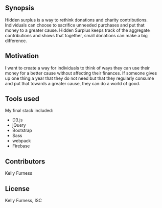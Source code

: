## Synopsis

Hidden surplus is a way to rethink donations and charity contributions. Individuals can choose to sacrifice unneeded purchases and put that money to a greater cause. Hidden Surplus keeps track of the aggregate contributions and shows that together, small donations can make a big difference.

## Motivation

I want to create a way for individuals to think of ways they can use their money for a better cause without affecting their finances. If someone gives up one thing a year that they do not need but that they regularly consume and put that towards a greater cause, they can do a world of good.

## Tools used

My final stack included:
* D3.js
* jQuery
* Bootstrap
* Sass
* webpack
* Firebase

## Contributors

Kelly Furness

## License

Kelly Furness, ISC
